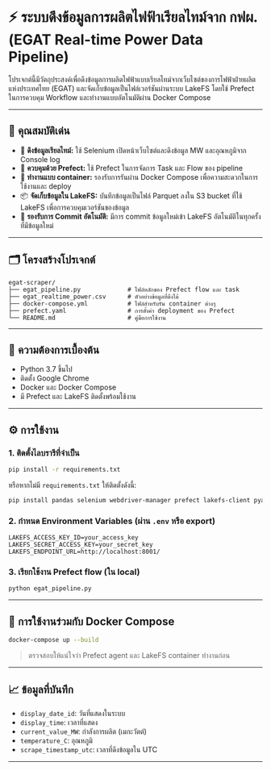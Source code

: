 # ⚡ ระบบดึงข้อมูลการผลิตไฟฟ้าเรียลไทม์จาก กฟผ. (EGAT Real-time Power Data Pipeline)

โปรเจกต์นี้มีวัตถุประสงค์เพื่อดึงข้อมูลการผลิตไฟฟ้าแบบเรียลไทม์จากเว็บไซต์ของการไฟฟ้าฝ่ายผลิตแห่งประเทศไทย (EGAT) และจัดเก็บข้อมูลเป็นไฟล์เวอร์ชันผ่านระบบ LakeFS โดยใช้ Prefect ในการควบคุม Workflow และทำงานแบบอัตโนมัติผ่าน Docker Compose

---

## 🚀 คุณสมบัติเด่น

- 🔄 **ดึงข้อมูลเรียลไทม์:** ใช้ Selenium เปิดหน้าเว็บไซต์และดึงข้อมูล MW และอุณหภูมิจาก Console log
- 🤖 **ควบคุมด้วย Prefect:** ใช้ Prefect ในการจัดการ Task และ Flow ของ pipeline
- 🐳 **ทำงานแบบ container:** รองรับการรันผ่าน Docker Compose เพื่อความสะดวกในการใช้งานและ deploy
- 📦 **จัดเก็บข้อมูลใน LakeFS:** บันทึกข้อมูลเป็นไฟล์ Parquet ลงใน S3 bucket ที่ใช้ LakeFS เพื่อการควบคุมเวอร์ชันของข้อมูล
- 💾 **รองรับการ Commit อัตโนมัติ:** มีการ commit ข้อมูลใหม่เข้า LakeFS อัตโนมัติในทุกครั้งที่มีข้อมูลใหม่

---

## 🗂️ โครงสร้างโปรเจกต์

```
egat-scraper/
├── egat_pipeline.py             # ไฟล์หลักของ Prefect flow และ task
├── egat_realtime_power.csv      # ตัวอย่างข้อมูลที่ดึงได้
├── docker-compose.yml           # ไฟล์สำหรับรัน container ต่างๆ
├── prefect.yaml                 # การตั้งค่า deployment ของ Prefect
└── README.md                    # คู่มือการใช้งาน
```

---

## 🧱 ความต้องการเบื้องต้น

- Python 3.7 ขึ้นไป
- ติดตั้ง Google Chrome
- Docker และ Docker Compose
- มี Prefect และ LakeFS ติดตั้งพร้อมใช้งาน

---

## ⚙️ การใช้งาน

### 1. ติดตั้งไลบรารีที่จำเป็น

```bash
pip install -r requirements.txt
```

หรือหากไม่มี `requirements.txt` ให้ติดตั้งดังนี้:

```bash
pip install pandas selenium webdriver-manager prefect lakefs-client pyarrow
```

### 2. กำหนด Environment Variables (ผ่าน `.env` หรือ export)

```env
LAKEFS_ACCESS_KEY_ID=your_access_key
LAKEFS_SECRET_ACCESS_KEY=your_secret_key
LAKEFS_ENDPOINT_URL=http://localhost:8001/
```

### 3. เรียกใช้งาน Prefect flow (ใน local)

```bash
python egat_pipeline.py
```

---

## 🐳 การใช้งานร่วมกับ Docker Compose

```bash
docker-compose up --build
```

> ตรวจสอบให้แน่ใจว่า Prefect agent และ LakeFS container ทำงานก่อน

---

## 📈 ข้อมูลที่บันทึก

- `display_date_id`: วันที่แสดงในระบบ
- `display_time`: เวลาที่แสดง
- `current_value_MW`: กำลังการผลิต (เมกะวัตต์)
- `temperature_C`: อุณหภูมิ
- `scrape_timestamp_utc`: เวลาที่ดึงข้อมูลใน UTC

---

